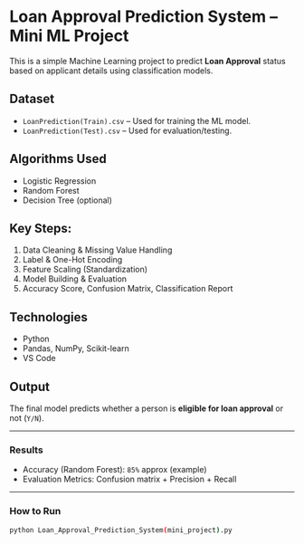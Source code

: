 #  Loan Approval Prediction System – Mini ML Project

This is a simple Machine Learning project to predict **Loan Approval** status based on applicant details using classification models.

##  Dataset

- `LoanPrediction(Train).csv` – Used for training the ML model.
- `LoanPrediction(Test).csv` – Used for evaluation/testing.

##  Algorithms Used

- Logistic Regression
- Random Forest
- Decision Tree (optional)

##  Key Steps:

1. Data Cleaning & Missing Value Handling  
2. Label & One-Hot Encoding  
3. Feature Scaling (Standardization)  
4. Model Building & Evaluation  
5. Accuracy Score, Confusion Matrix, Classification Report

##  Technologies

- Python
- Pandas, NumPy, Scikit-learn
- VS Code

##  Output

The final model predicts whether a person is **eligible for loan approval** or not (`Y/N`).

---

###  Results

- Accuracy (Random Forest): `85%` approx (example)
- Evaluation Metrics: Confusion matrix + Precision + Recall

---

###  How to Run

```bash
python Loan_Approval_Prediction_System(mini_project).py
